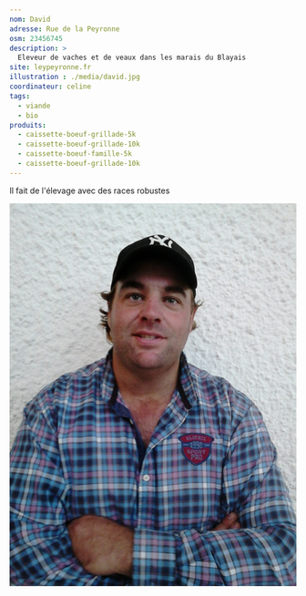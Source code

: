 ```yaml
---
nom: David
adresse: Rue de la Peyronne
osm: 23456745
description: >
  Eleveur de vaches et de veaux dans les marais du Blayais
site: leypeyronne.fr
illustration : ./media/david.jpg
coordinateur: celine
tags:
  - viande
  - bio
produits:
  - caissette-boeuf-grillade-5k
  - caissette-boeuf-grillade-10k
  - caissette-boeuf-famille-5k
  - caissette-boeuf-grillade-10k
---
```


Il fait de l'élevage avec des races robustes

![texte alternatif](./media/david.jpg)
